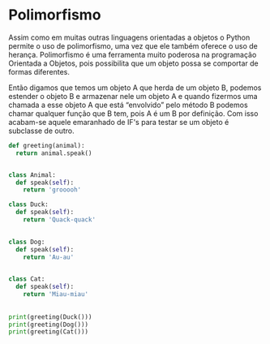# Polimorfismo

Assim como em muitas outras linguagens orientadas a objetos o Python permite o uso de polimorfismo, uma vez que ele também oferece o uso de herança. Polimorfismo é uma ferramenta muito poderosa na programação Orientada a Objetos, pois possibilita que um objeto possa se comportar de formas diferentes.

Então digamos que temos um objeto A que herda de um objeto B, podemos estender o objeto B e armazenar nele um objeto A e quando fizermos uma chamada a esse objeto A que está “envolvido” pelo método B podemos chamar qualquer função que B tem, pois A é um B por definição. Com isso acabam-se aquele emaranhado de IF's para testar se um objeto é subclasse de outro.

```python
def greeting(animal):
  return animal.speak()


class Animal:
  def speak(self):
    return 'grooooh'

class Duck:
  def speak(self):
    return 'Quack-quack'

  
class Dog:
  def speak(self):
    return 'Au-au'

  
class Cat:
  def speak(self):
    return 'Miau-miau'
  
  
print(greeting(Duck()))
print(greeting(Dog()))
print(greeting(Cat()))
```


